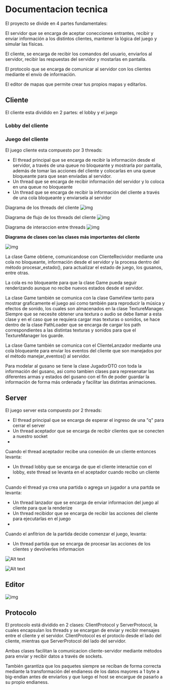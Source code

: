 # Documentacion tecnica

El proyecto se divide en 4 partes fundamentales:

El servidor que se encarga de aceptar conecciones entrantes, recibir y enviar información a los distintos clientes, mantener la lógica del juego y simular las físicas.

El cliente, se encarga de recibir los comandos del usuario, enviarlos al servidor, recibir las respuestas del servidor y mostarlas en pantalla.

El protocolo que se encarga de comunicar al servidor con los clientes mediante el envío de información.

El editor de mapas que permite crear tus propios mapas y editarlos.

## Cliente

El cliente esta dividido en 2 partes: el lobby y el juego

### Lobby del cliente

### Juego del cliente

El juego cliente esta compuesto por 3 threads:

- El thread principal que se encarga de recibir la información desde el servidor, a través de una queue no bloqueante y mostrarla por pantalla, además de tomar las acciones del cliente y colocarlas en una queue bloqueante para que sean enviadas al servidor.
- Un thread que se encarga de recibir información del servidor y lo coloca en una queue no bloqueante
- Un thread que se encarga de recibir la información del cliente a través de una cola bloqueante y enviarsela al servidor

Diagrama de los threads del cliente
![img](imagenes/diagrama_thread_cliente_worms.drawio.png)

Diagrama de flujo de los threads del cliente
![img](imagenes/diagrama_actividad_cliente.drawio.png)

Diagrama de interaccion entre threads
![img](imagenes/diagrama_interaccion_threads.drawio.png)

**Diagrama de clases con las clases más importantes del cliente**

![img](imagenes/clases_importantes_cliente.png)

La clase Game obtiene, comunicandose con ClienteRecividor mediante una cola no bloqueante, información desde el servidor y la procesa dentro del método procesar_estado(), para actualizar el estado de juego, los gusanos, entre otras.

La cola es no bloqueante para que la clase Game pueda seguir renderizando aunque no recibe nuevos estados desde el servidor.

La clase Game también se comunica con la clase GameView tanto para mostrar graficamente el juego asi como también para reproducir la música y efectos de sonido, los cuales son almacenados en la clase TextureManager. Siempre que se necesite obtener una textura o audio se debe llamar a esta clase y en el caso que se requiera cargar mas texturas o sonidos, se hace dentro de la clase PathLoader que se encarga de cargar los path correspondientes a las distintas texturas y sonidos para que el TextureManager los guarde.

La clase Game también se comunica con el ClienteLanzador mediante una cola bloqueante para enviar los eventos del cliente que son manejados por el método manejar_eventos() al servidor.

Para modelar al gusano se tiene la clase JugadorDTO con toda la información del gusano, asi como tambien clases para represenatar las diferentes armas y estados del gusano con el fin de poder guardar la información de forma más ordenada y facilitar las distintas animaciones.

## Server

El juego server esta compuesto por 2 threads:

- El thread principal que se encarga de esperar el ingreso de una "q" para cerrar el server
- Un thread aceptador que se encarga de recibir clientes que se conecten a nuestro socket
- 
Cuando el thread aceptador recibe una conexión de un cliente entonces levanta:

- Un thread lobby que se encarga de que el cliente interactúe con el lobby, este thread se levanta en el aceptador cuando recibo un cliente
- 
Cuando el thread ya crea una partida o agrega un jugador a una partda se levanta:

- Un thread lanzador que se encarga de enviar informacion del juego al cliente para que la renderize
- Un thread recibidor que se encarga de recibir las acciones del cliente para ejecutarlas en el juego
- 
Cuando el anfitrion de la partida decide comenzar el juego, levanta:

- Un thread partida que se encarga de procesar las acciones de los clientes y devolverles informacion

![Alt text](imagenes/diagrama_threads.png)

![Alt text](imagenes/diagrama_flujo.png)

## Editor

![img](imagenes/diagrama_editor.jpg)

## Protocolo

El protocolo está dividido en 2 clases: ClientProtocol y ServerProtocol, la cuales encapsulan los threads y se encargan de enviar y recibir mensajes entre el cliente y el servidor. ClientProtocol es el protoclo desde el lado del cliente, mientras que ServerProtocol del lado del servidor.

Ambas clases facilitan la comunicacion cliente-servidor mediante métodos para enviar y recibir datos a través de sockets.

También garantiza que los paquetes siempre se reciban de forma correcta mediante la transformación del endianess de los datos mayores a 1 byte a big-endian antes de enviarlos y que luego el host se encargue de pasarlo a su propio endianess.
